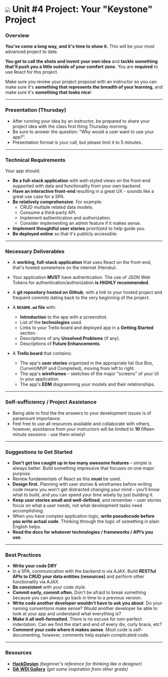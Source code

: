 # ![](https://ga-dash.s3.amazonaws.com/production/assets/logo-9f88ae6c9c3871690e33280fcf557f33.png) Unit #4 Project: Your "Keystone" Project

### Overview

**You’ve come a long way, and it's time to show it.** This will be your most advanced project to date.

**You get to call the shots and invent your own idea** and **tackle something that'll push you a little outside of your comfort zone.** You are **required** to use React for this project.

Make sure you review your project proposal with an instructor so you can make sure it's **something that represents the breadth of your learning**, and make sure it's **something that looks nice**!

---

### Presentation (Thursday)

* After running your idea by an instructor, be prepared to share your project idea with the class first thing Thursday morning.
* Be sure to answer the question: "Why would a user want to use your app?".
* Presentation format is your call, but please limit it to 5 minutes.

---

### Technical Requirements

Your app should:

* **Be a full-stack application** with well-styled views on the front-end supported with data and functionality from your own backend.
* **Have an interactive front-end** resulting in a great UX - sounds like a great use case for a SPA.
* **Be relatively comprehensive**. For example:
	* CRUD multiple related data models.
	* Consume a third-party API.
	* Implement authentication and authorization.
	* Consider implementing an admin feature if it makes sense.
* **Implement thoughtful user stories** prioritized to help guide you.
* **Be deployed online** so that it's publicly accessible.

---

### Necessary Deliverables

* A **working, full-stack application** that uses React on the front-end, that's hosted somewhere on the internet (Heroku).
* Your application **MUST** have authentication.  The use of JSON Web Tokens for authentication/authorization **is HIGHLY recommended**.
* A **git repository hosted on Github**, with a link to your hosted project and frequent commits dating back to the very beginning of the project.
* A **`README.md` file** with:
    * **Introduction** to the app with a screenshot.
    * List of the **technologies** used.
    * Links to your Trello board and deployed app in a **Getting Started** section.
    * Descriptions of any **Unsolved Problems** (if any).
    * Descriptions of **Future Enhancements**.

* A **Trello board** that contains:
    * The app's **user stories** organized in the appropriate list (Ice Box, Current/MVP and Completed), moving from left to right.
    * The app's **wireframes** – sketches of the major "screens" of your UI in your application.
    * The app's **EDM** diagramming your models and their relationships.

---

### Self-sufficiency / Project Assistance

* Being able to find the the answers to your development issues is of paramount importance. 
* Feel free to use all resources available and collaborate with others, however, assistance from your instructors will be limited to **10** fifteen minute sessions - use them wisely!

---

### Suggestions to Get Started

* **Don’t get too caught up in too many awesome features** – simple is always better. Build something impressive that focuses on one major purpose.
* Review fundamentals of React as this **must** be used.
* **Design first.** Planning with user stories & wireframes before writing code means you won't get distracted changing your mind – you'll know what to build, and you can spend your time wisely by just building it.
* **Keep user stories small and well-defined**, and remember – user stories focus on what a user needs, not what development tasks need accomplishing.
* When you have complex application logic, **write pseudocode before you write actual code**. Thinking through the logic of something in plain English helps.
* **Read the docs for whatever technologies / frameworks / API’s you use**.

---

### Best Practices

* **Write your code DRY**
* In a SPA, communication with the backend is via AJAX.  Build **RESTful APIs to CRUD your data entities (resources)** and perform other functionality via AJAX.
* **Be consistent** with your code style.
* **Commit early, commit often.** Don’t be afraid to break something because you can always go back in time to a previous version.
* **Write code another developer wouldn't have to ask you about**. Do your naming conventions make sense? Would another developer be able to look at your app and understand what everything is?
* **Make it all well-formatted.** There is no excuse for non-perfect indentation. Can we find the start and end of every div, curly brace, etc?
* **Comment your code where it makes sense**. Most code is self-documenting, however, comments help explain complicated code.

---

### Resources

* **[HackDesign](https://hackdesign.org/lessons)** _(beginner's reference for thinking like a designer)_
* **[GA WDI Gallery](https://gallery.generalassemb.ly/WDI?metro=)** _(get some inspiration from other grads)_
